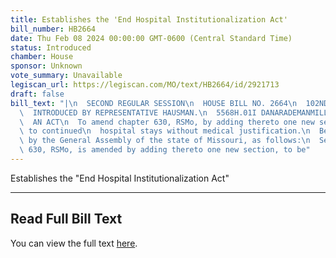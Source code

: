```yaml
---
title: Establishes the 'End Hospital Institutionalization Act'
bill_number: HB2664
date: Thu Feb 08 2024 00:00:00 GMT-0600 (Central Standard Time)
status: Introduced
chamber: House
sponsor: Unknown
vote_summary: Unavailable
legiscan_url: https://legiscan.com/MO/text/HB2664/id/2921713
draft: false
bill_text: "|\n  SECOND REGULAR SESSION\n  HOUSE BILL NO. 2664\n  102ND GENERAL ASSEMBLY\n\
  \  INTRODUCED BY REPRESENTATIVE HAUSMAN.\n  5568H.01I DANARADEMANMILLER,ChiefClerk\n\
  \  AN ACT\n  To amend chapter 630, RSMo, by adding thereto one new section relating\
  \ to continued\n  hospital stays without medical justification.\n  Be it enacted\
  \ by the General Assembly of the state of Missouri, as follows:\n  Section A. Chapter\
  \ 630, RSMo, is amended by adding thereto one new section, to be"
---
```

Establishes the "End Hospital Institutionalization Act"

---

## Read Full Bill Text

You can view the full text [here](https://legiscan.com/MO/text/HB2664/id/2921713).
